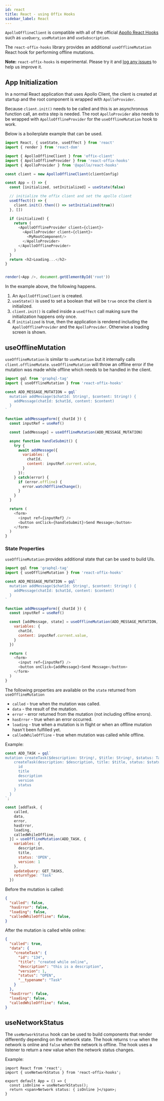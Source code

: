 ```yaml
---
id: react
title: React - using Offix Hooks
sidebar_label: React
---
```


`ApolloOfflineClient` is compatible with all of the official [Apollo React Hooks](https://www.apollographql.com/docs/react/api/react-hooks/) such as `useQuery`, `useMutation` and `useSubscription`.

The `react-offix-hooks` library provides an additional `useOfflineMutation` React hook for performing offline mutations.

**Note:** `react-offix-hooks` is experimental. Please try it and [log any issues](https://github.com/aerogear/offix/issues/new/choose) to help us improve it.

## App Initialization

In a normal React application that uses Apollo Client, the client is created at startup and the root component is wrapped with `ApolloProvider`.

Because `client.init()` needs to be called and this is an asynchronous function call, an extra step is needed. The root `ApolloProvider` also needs to be wrapped with `ApolloOfflineProvider` for the `useOfflineMutation` hook to work.

Below is a boilerplate example that can be used.

```javascript
import React, { useState, useEffect } from 'react'
import { render } from 'react-dom'

import { ApolloOfflineClient } from 'offix-client'
import { ApolloOfflineProvider } from 'react-offix-hooks'
import { ApolloProvider } from '@apollo/react-hooks'

const client = new ApolloOfflineClient(clientConfig)

const App = () => {
  const [initialized, setInitialized] = useState(false)

  // initialize the offix client and set the apollo client
  useEffect(() => {
    client.init().then(() => setInitialized(true))
  }, [])

  if (initialized) {
    return (
      <ApolloOfflineProvider client={client}>
        <ApolloProvider client={client}>
          <MyRootComponent/>
        </ApolloProvider>
      </ApolloOfflineProvider>
    )
  }
  return <h2>Loading...</h2>
}


render(<App />, document.getElementById('root'))
```

In the example above, the following happens.

1. An `ApolloOfflineClient` is created.
2. `useState()` is used to set a boolean that will be `true` once the client is initialized.
3. `client.init()` is called inside a `useEffect` call making sure the initialization happens only once.
4. If `initialized` is true, then the application is rendered including the `ApolloOfflineProvider` and the `ApolloProvider`. Otherwise a loading screen is shown.

## useOfflineMutation
`useOfflineMutation` is similar to `useMutation` but it internally calls `client.offlineMutate`. `useOfflineMutation` will throw an offline error if the mutation was made while offline which needs to be handled in the client.


```javascript
import gql from 'graphql-tag'
import { useOfflineMutation } from 'react-offix-hooks'

const ADD_MESSAGE_MUTATION = gql`
  mutation addMessage($chatId: String!, $content: String!) {
    addMessage(chatId: $chatId, content: $content)
  }
`

function addMessageForm({ chatId }) {
  const inputRef = useRef()

  const [addMessage] = useOfflineMutation(ADD_MESSAGE_MUTATION)

  async function handleSubmit() {
    try {
      await addMessage({
        variables: {
          chatId,
          content: inputRef.current.value,
        }
      });
    } catch(error) {
      if (error.offline) {
        error.watchOfflineChange();
      }
    }
  }

  return (
    <form>
      <input ref={inputRef} />
      <button onClick={handleSubmit}>Send Message</button>
    </form>
  )
}
```


### State Properties

`useOfflineMutation` provides additional state that can be used to build UIs.

```javascript
import gql from 'graphql-tag'
import { useOfflineMutation } from 'react-offix-hooks'

const ADD_MESSAGE_MUTATION = gql`
  mutation addMessage($chatId: String!, $content: String!) {
    addMessage(chatId: $chatId, content: $content)
  }
`

function addMessageForm({ chatId }) {
  const inputRef = useRef()

  const [addMessage, state] = useOfflineMutation(ADD_MESSAGE_MUTATION, {
    variables: {
      chatId,
      content: inputRef.current.value,
    }
  })

  return (
    <form>
      <input ref={inputRef} />
      <button onClick={addMessage}>Send Message</button>
    </form>
  )
}
```

The following properties are available on the `state` returned from `useOfflineMutation`

* `called` - true when the mutation was called.
* `data` - the result of the mutation.
* `error` - error returned from the mutation (not including offline errors).
* `hasError` - true when an error occurred.
* `loading` - true when a mutation is in flight or when an offline mutation hasn't been fulfilled yet.
* `calledWhileOffline` - true when mutation was called while offline.

Example:

```js
const ADD_TASK = gql`
mutation createTask($description: String!, $title: String!, $status: TaskStatus){
    createTask(description: $description, title: $title, status: $status){
      id
      title
      description
      version
      status
    }
  }
`;

const [addTask, {
    called,
    data,
    error,
    hasError,
    loading,
    calledWhileOffline,
  }] = useOfflineMutation(ADD_TASK, {
    variables: {
      description,
      title,
      status: 'OPEN',
      version: 1
    },
    updateQuery: GET_TASKS,
    returnType: 'Task'
  })
```

Before the mutation is called:

```json
{
  "called": false,
  "hasError": false,
  "loading": false,
  "calledWhileOffline": false,
}
```

After the mutation is called while online:

```json
{
  "called": true,
  "data": {
    "createTask": {
      "id": "134",
      "title": "created while online",
      "description": "this is a description",
      "version": 1,
      "status": "OPEN",
      "__typename": "Task"
    }
  },
  "hasError": false,
  "loading": false,
  "calledWhileOffline": false,
}
```

## useNetworkStatus

The `useNetworkStatus` hook can be used to build components that render differently depending on the network state. The hook returns `true` when the network is online and `false` when the network is offline. The hook uses a listener to return a new value when the network status changes.

Example:

```
import React from 'react';
import { useNetworkStatus } from 'react-offix-hooks';

export default App = () => {
  const isOnline = useNetworkStatus();
  return <span>Network status: { isOnline }</span>;
}
```